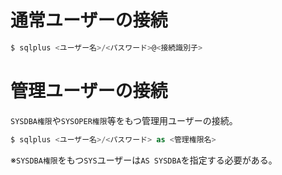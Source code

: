 # 通常ユーザーの接続
```sql
$ sqlplus <ユーザー名>/<パスワード>@<接続識別子>
```

# 管理ユーザーの接続
`SYSDBA権限`や`SYSOPER権限`等をもつ管理用ユーザーの接続。

```sql
$ sqlplus <ユーザー名>/<パスワード> as <管理権限名>
```
※`SYSDBA権限`をもつ`SYS`ユーザーは`AS SYSDBA`を指定する必要がある。